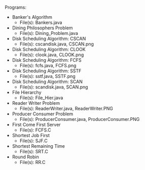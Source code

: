Programs:
* Banker's Algorithm
  * File(s): Bankers.java
* Dining Philosophers Problem
  * File(s): Dining_Problem.java
* Disk Scheduling Algorithm: CSCAN
  * File(s): cscandisk.java, CSCAN.png
* Disk Scheduling Algorithm: CLOOK
  * File(s): clook.java, CLOOK.png
* Disk Scheduling Algorithm: FCFS
  * File(s): fcfs.java, FCFS.png
* Disk Scheduling Algorithm: SSTF
  * File(s): sstf.java, SSTF.png
* Disk Scheduling Algorithm: SCAN
  * File(s): scandisk.java, SCAN.png
* File Hierarchy
  * File(s): File_Hier.java
* Reader Writer Problem
  * File(s): ReaderWriter.java, ReaderWriter.PNG
* Producer Consumer Problem
  * File(s): ProducerConsumer.java, ProducerConsumer.PNG
* First Come First Server
  * File(s): FCFS.C
* Shortest Job First
  * File(s): SJF.C
* Shortest Remaining Time
  * File(s): SRT.C
* Round Robin
  * File(s): RR.C
